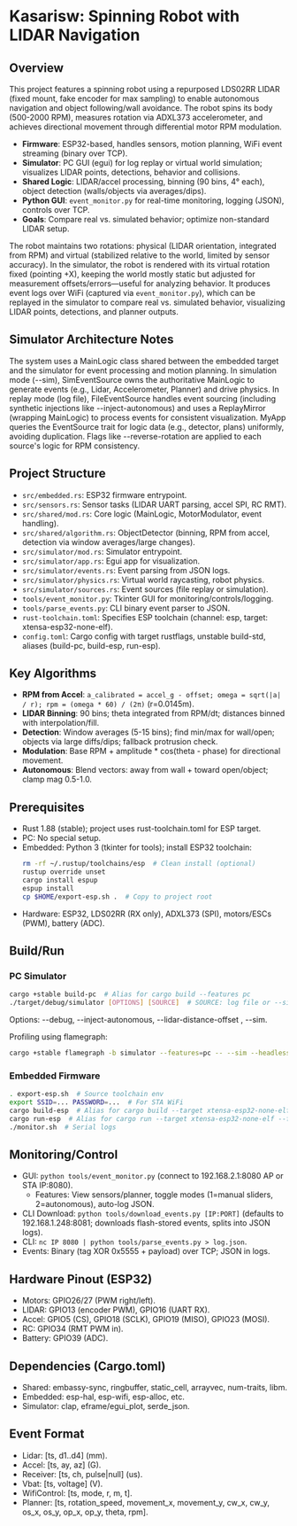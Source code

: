 # Kasarisw: Spinning Robot with LIDAR Navigation

## Overview
This project features a spinning robot using a repurposed LDS02RR LIDAR (fixed
mount, fake encoder for max sampling) to enable autonomous navigation and
object following/wall avoidance. The robot spins its body (500-2000 RPM),
measures rotation via ADXL373 accelerometer, and achieves directional movement
through differential motor RPM modulation.

- **Firmware**: ESP32-based, handles sensors, motion planning, WiFi event streaming (binary over TCP).
- **Simulator**: PC GUI (egui) for log replay or virtual world simulation; visualizes LIDAR points, detections, behavior and collisions.
- **Shared Logic**: LIDAR/accel processing, binning (90 bins, 4° each), object detection (walls/objects via averages/dips).
- **Python GUI**: `event_monitor.py` for real-time monitoring, logging (JSON), controls over TCP.
- **Goals**: Compare real vs. simulated behavior; optimize non-standard LIDAR setup.

The robot maintains two rotations: physical (LIDAR orientation, integrated from
RPM) and virtual (stabilized relative to the world, limited by sensor
accuracy). In the simulator, the robot is rendered with its virtual rotation
fixed (pointing +X), keeping the world mostly static but adjusted for
measurement offsets/errors—useful for analyzing behavior. It produces event
logs over WiFi (captured via `event_monitor.py`), which can be replayed in the
simulator to compare real vs. simulated behavior, visualizing LIDAR points,
detections, and planner outputs.

## Simulator Architecture Notes
The system uses a MainLogic class shared between the embedded target and the
simulator for event processing and motion planning. In simulation mode (--sim),
SimEventSource owns the authoritative MainLogic to generate events (e.g.,
Lidar, Accelerometer, Planner) and drive physics. In replay mode (log file),
FileEventSource handles event sourcing (including synthetic injections like
--inject-autonomous) and uses a ReplayMirror (wrapping MainLogic) to process
events for consistent visualization. MyApp queries the EventSource trait for
logic data (e.g., detector, plans) uniformly, avoiding duplication. Flags like
--reverse-rotation are applied to each source's logic for RPM consistency.

## Project Structure
- `src/embedded.rs`: ESP32 firmware entrypoint.
- `src/sensors.rs`: Sensor tasks (LIDAR UART parsing, accel SPI, RC RMT).
- `src/shared/mod.rs`: Core logic (MainLogic, MotorModulator, event handling).
- `src/shared/algorithm.rs`: ObjectDetector (binning, RPM from accel, detection via window averages/large changes).
- `src/simulator/mod.rs`: Simulator entrypoint.
- `src/simulator/app.rs`: Egui app for visualization.
- `src/simulator/events.rs`: Event parsing from JSON logs.
- `src/simulator/physics.rs`: Virtual world raycasting, robot physics.
- `src/simulator/sources.rs`: Event sources (file replay or simulation).
- `tools/event_monitor.py`: Tkinter GUI for monitoring/controls/logging.
- `tools/parse_events.py`: CLI binary event parser to JSON.
- `rust-toolchain.toml`: Specifies ESP toolchain (channel: esp, target: xtensa-esp32-none-elf).
- `config.toml`: Cargo config with target rustflags, unstable build-std, aliases (build-pc, build-esp, run-esp).

## Key Algorithms
- **RPM from Accel**: `a_calibrated = accel_g - offset; omega = sqrt(|a| / r); rpm = (omega * 60) / (2π)` (r=0.0145m).
- **LIDAR Binning**: 90 bins; theta integrated from RPM/dt; distances binned with interpolation/fill.
- **Detection**: Window averages (5-15 bins); find min/max for wall/open; objects via large diffs/dips; fallback protrusion check.
- **Modulation**: Base RPM + amplitude * cos(theta - phase) for directional movement.
- **Autonomous**: Blend vectors: away from wall + toward open/object; clamp mag 0.5-1.0.

## Prerequisites
- Rust 1.88 (stable); project uses rust-toolchain.toml for ESP target.
- PC: No special setup.
- Embedded: Python 3 (tkinter for tools); install ESP32 toolchain:
  ```sh
  rm -rf ~/.rustup/toolchains/esp  # Clean install (optional)
  rustup override unset
  cargo install espup
  espup install
  cp $HOME/export-esp.sh .  # Copy to project root
  ```
- Hardware: ESP32, LDS02RR (RX only), ADXL373 (SPI), motors/ESCs (PWM), battery (ADC).

## Build/Run
### PC Simulator
```sh
cargo +stable build-pc  # Alias for cargo build --features pc
./target/debug/simulator [OPTIONS] [SOURCE]  # SOURCE: log file or --sim for virtual
```
Options: --debug, --inject-autonomous, --lidar-distance-offset <MM>, --sim.

Profiling using flamegraph:
```sh
cargo +stable flamegraph -b simulator --features=pc -- --sim --headless
```

### Embedded Firmware
```sh
. export-esp.sh  # Source toolchain env
export SSID=... PASSWORD=...  # For STA WiFi
cargo build-esp  # Alias for cargo build --target xtensa-esp32-none-elf --features esp
cargo run-esp  # Alias for cargo run --target xtensa-esp32-none-elf --features esp --bin kasarisw (flash/run)
./monitor.sh  # Serial logs
```

## Monitoring/Control
- GUI: `python tools/event_monitor.py` (connect to 192.168.2.1:8080 AP or STA IP:8080).
  - Features: View sensors/planner, toggle modes (1=manual sliders, 2=autonomous), auto-log JSON.
- CLI Download: `python tools/download_events.py [IP:PORT]` (defaults to
  192.168.1.248:8081; downloads flash-stored events, splits into JSON logs).
- CLI: `nc IP 8080 | python tools/parse_events.py > log.json`.
- Events: Binary (tag XOR 0x5555 + payload) over TCP; JSON in logs.

## Hardware Pinout (ESP32)
- Motors: GPIO26/27 (PWM right/left).
- LIDAR: GPIO13 (encoder PWM), GPIO16 (UART RX).
- Accel: GPIO5 (CS), GPIO18 (SCLK), GPIO19 (MISO), GPIO23 (MOSI).
- RC: GPIO34 (RMT PWM in).
- Battery: GPIO39 (ADC).

## Dependencies (Cargo.toml)
- Shared: embassy-sync, ringbuffer, static_cell, arrayvec, num-traits, libm.
- Embedded: esp-hal, esp-wifi, esp-alloc, etc.
- Simulator: clap, eframe/egui_plot, serde_json.

## Event Format
- Lidar: [ts, d1..d4] (mm).
- Accel: [ts, ay, az] (G).
- Receiver: [ts, ch, pulse|null] (us).
- Vbat: [ts, voltage] (V).
- WifiControl: [ts, mode, r, m, t].
- Planner: [ts, rotation_speed, movement_x, movement_y, cw_x, cw_y, os_x, os_y, op_x, op_y, theta, rpm].
